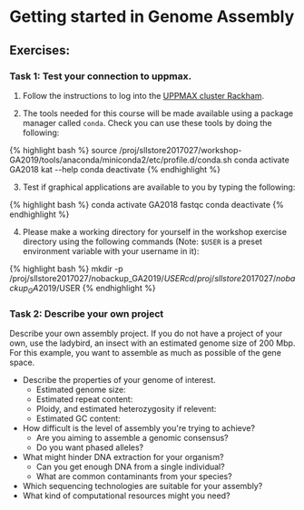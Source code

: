 # Getting started in Genome Assembly

## Exercises:

### Task 1: Test your connection to uppmax.

1. Follow the instructions to log into the [UPPMAX cluster Rackham](../uppmax_login.md).

2. The tools needed for this course will be made available using a package manager called
`conda`. Check you can use these tools by doing the following:

{% highlight bash %}
source /proj/sllstore2017027/workshop-GA2019/tools/anaconda/miniconda2/etc/profile.d/conda.sh
conda activate GA2018
kat --help
conda deactivate
{% endhighlight %}

3. Test if graphical applications are available to you by typing the following:

{% highlight bash %}
conda activate GA2018
fastqc
conda deactivate
{% endhighlight %}

4. Please make a working directory for yourself in the workshop exercise directory using the
following commands (Note: `$USER` is a preset environment variable with your username in it):

{% highlight bash %}
mkdir -p /proj/sllstore2017027/nobackup_GA2019/$USER
cd /proj/sllstore2017027/nobackup_GA2019/$USER
{% endhighlight %}

### Task 2: Describe your own project

Describe your own assembly project. If you do not have a project of your own, use the ladybird, 
an insect with an estimated genome size of 200 Mbp. For this example, you want to assemble as 
much as possible of the gene space.

* Describe the properties of your genome of interest.
  * Estimated genome size:
  * Estimated repeat content:
  * Ploidy, and estimated heterozygosity if relevent:
  * Estimated GC content:
* How difficult is the level of assembly you're trying to achieve?
  * Are you aiming to assemble a genomic consensus?
  * Do you want phased alleles?
* What might hinder DNA extraction for your organism?
  * Can you get enough DNA from a single individual?
  * What are common contaminants from your species?
* Which sequencing technologies are suitable for your assembly?
* What kind of computational resources might you need?

